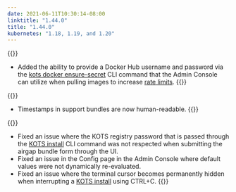 ```yaml
---
date: 2021-06-11T10:30:14-08:00
linktitle: "1.44.0"
title: "1.44.0"
kubernetes: "1.18, 1.19, and 1.20"
---
```

{{<features>}}
* Added the ability to provide a Docker Hub username and password via the [kots docker ensure-secret](/kots-cli/docker/ensure-permissions/) CLI command that the Admin Console can utilize when pulling images to increase [rate limits](/kotsadm/registries/dockerhub-rate-limiting.md/).
{{</features>}}

{{<changes>}}
* Timestamps in support bundles are now human-readable.
{{</changes>}}
  
{{<fixes>}}
* Fixed an issue where the KOTS registry password that is passed through the [KOTS install](/kots-cli/install/) CLI command was not respected when submitting the airgap bundle form through the UI.
* Fixed an issue in the Config page in the Admin Console where default values were not dynamically re-evaluated.
* Fixed an issue where the terminal cursor becomes permanently hidden when interrupting a [KOTS install](/kots-cli/install/) using CTRL+C.
{{</fixes>}}
